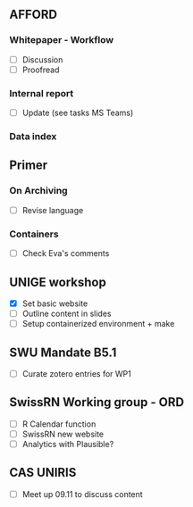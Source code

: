 ## AFFORD
### Whitepaper - Workflow
-  [ ]  Discussion
-  [ ]  Proofread
### Internal report 
-  [ ]  Update (see tasks MS Teams)

### Data index

## Primer 
### On Archiving
-  [ ]  Revise language
### Containers
-  [ ]  Check Eva's comments

## UNIGE workshop 
-  [x]  Set basic website
-  [ ]  Outline content in slides
-  [ ]  Setup containerized environment + make

## SWU Mandate B5.1
-  [ ]  Curate zotero entries for WP1 

## SwissRN Working group - ORD 
-  [ ]  R Calendar function
-  [ ]  SwissRN new website 
-  [ ]  Analytics with Plausible? 

## CAS UNIRIS
-  [ ] Meet up 09.11 to discuss content
